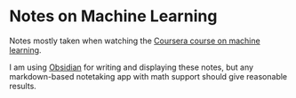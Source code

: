# Notes on Machine Learning

Notes mostly taken when watching the  [Coursera course on machine learning](https://www.coursera.org/learn/machine-learning/home/welcome).

I am using [Obsidian](https://obsidian.md/) for writing and displaying these notes, but any markdown-based notetaking app with math support should give reasonable results.
